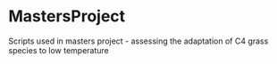 # MastersProject
Scripts used in masters project - assessing the adaptation of C4 grass species to low temperature

